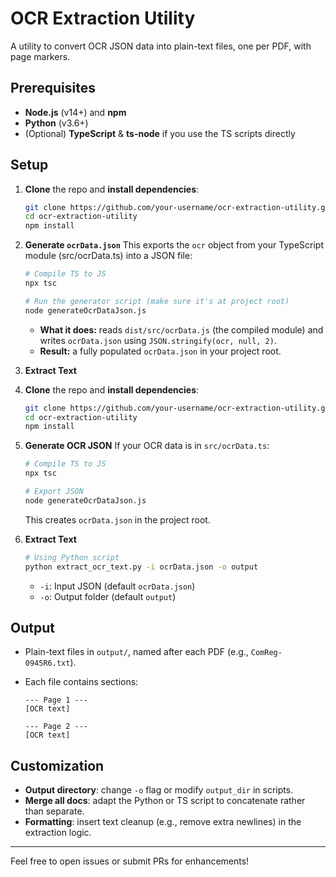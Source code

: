 # OCR Extraction Utility

A utility to convert OCR JSON data into plain-text files, one per PDF, with page markers.

## Prerequisites

* **Node.js** (v14+) and **npm**
* **Python** (v3.6+)
* (Optional) **TypeScript** & **ts-node** if you use the TS scripts directly

## Setup

1. **Clone** the repo and **install dependencies**:

   ```bash
   git clone https://github.com/your-username/ocr-extraction-utility.git
   cd ocr-extraction-utility
   npm install
   ```

2. **Generate `ocrData.json`**
   This exports the `ocr` object from your TypeScript module (src/ocrData.ts) into a JSON file:

   ```bash
   # Compile TS to JS
   npx tsc

   # Run the generator script (make sure it's at project root)
   node generateOcrDataJson.js
   ```

   * **What it does:** reads `dist/src/ocrData.js` (the compiled module) and writes `ocrData.json` using `JSON.stringify(ocr, null, 2)`.
   * **Result:** a fully populated `ocrData.json` in your project root.

3. **Extract Text**

4. **Clone** the repo and **install dependencies**:

   ```bash
   git clone https://github.com/your-username/ocr-extraction-utility.git
   cd ocr-extraction-utility
   npm install
   ```

5. **Generate OCR JSON**
   If your OCR data is in `src/ocrData.ts`:

   ```bash
   # Compile TS to JS
   npx tsc

   # Export JSON
   node generateOcrDataJson.js
   ```

   This creates `ocrData.json` in the project root.

6. **Extract Text**

   ```bash
   # Using Python script
   python extract_ocr_text.py -i ocrData.json -o output
   ```

   * `-i`: Input JSON (default `ocrData.json`)
   * `-o`: Output folder (default `output`)

## Output

* Plain-text files in `output/`, named after each PDF (e.g., `ComReg-0945R6.txt`).
* Each file contains sections:

  ```text
  --- Page 1 ---
  [OCR text]

  --- Page 2 ---
  [OCR text]
  ```

## Customization

* **Output directory**: change `-o` flag or modify `output_dir` in scripts.
* **Merge all docs**: adapt the Python or TS script to concatenate rather than separate.
* **Formatting**: insert text cleanup (e.g., remove extra newlines) in the extraction logic.

---

Feel free to open issues or submit PRs for enhancements!

